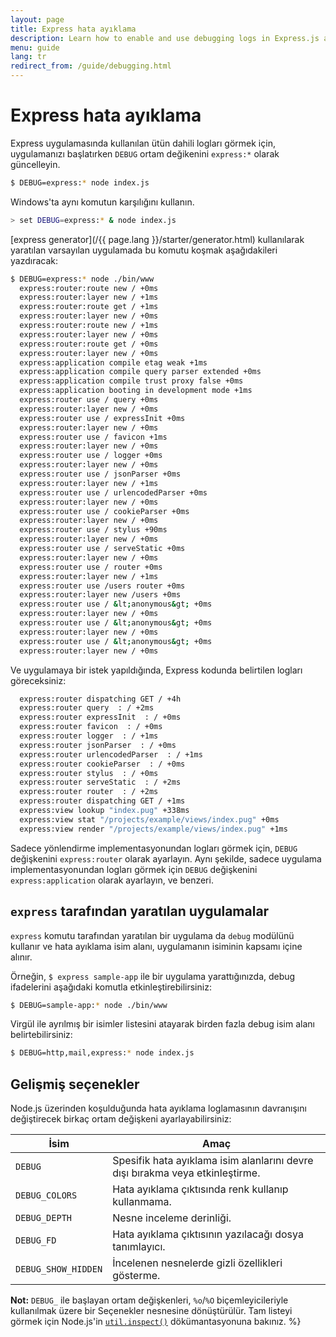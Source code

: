 ```yaml
---
layout: page
title: Express hata ayıklama
description: Learn how to enable and use debugging logs in Express.js applications by setting the DEBUG environment variable for enhanced troubleshooting.
menu: guide
lang: tr
redirect_from: /guide/debugging.html
---
```


# Express hata ayıklama

Express uygulamasında kullanılan ütün dahili logları görmek için, uygulamanızı başlatırken `DEBUG` ortam değikenini `express:*` olarak güncelleyin.

```bash
$ DEBUG=express:* node index.js
```

Windows'ta aynı komutun karşılığını kullanın.

```bash
> set DEBUG=express:* & node index.js
```

[express generator](/{{ page.lang }}/starter/generator.html) kullanılarak yaratılan varsayılan uygulamada bu komutu koşmak aşağıdakileri yazdıracak:

```bash
$ DEBUG=express:* node ./bin/www
  express:router:route new / +0ms
  express:router:layer new / +1ms
  express:router:route get / +1ms
  express:router:layer new / +0ms
  express:router:route new / +1ms
  express:router:layer new / +0ms
  express:router:route get / +0ms
  express:router:layer new / +0ms
  express:application compile etag weak +1ms
  express:application compile query parser extended +0ms
  express:application compile trust proxy false +0ms
  express:application booting in development mode +1ms
  express:router use / query +0ms
  express:router:layer new / +0ms
  express:router use / expressInit +0ms
  express:router:layer new / +0ms
  express:router use / favicon +1ms
  express:router:layer new / +0ms
  express:router use / logger +0ms
  express:router:layer new / +0ms
  express:router use / jsonParser +0ms
  express:router:layer new / +1ms
  express:router use / urlencodedParser +0ms
  express:router:layer new / +0ms
  express:router use / cookieParser +0ms
  express:router:layer new / +0ms
  express:router use / stylus +90ms
  express:router:layer new / +0ms
  express:router use / serveStatic +0ms
  express:router:layer new / +0ms
  express:router use / router +0ms
  express:router:layer new / +1ms
  express:router use /users router +0ms
  express:router:layer new /users +0ms
  express:router use / &lt;anonymous&gt; +0ms
  express:router:layer new / +0ms
  express:router use / &lt;anonymous&gt; +0ms
  express:router:layer new / +0ms
  express:router use / &lt;anonymous&gt; +0ms
  express:router:layer new / +0ms
```

Ve uygulamaya bir istek yapıldığında, Express kodunda belirtilen logları göreceksiniz:

```bash
  express:router dispatching GET / +4h
  express:router query  : / +2ms
  express:router expressInit  : / +0ms
  express:router favicon  : / +0ms
  express:router logger  : / +1ms
  express:router jsonParser  : / +0ms
  express:router urlencodedParser  : / +1ms
  express:router cookieParser  : / +0ms
  express:router stylus  : / +0ms
  express:router serveStatic  : / +2ms
  express:router router  : / +2ms
  express:router dispatching GET / +1ms
  express:view lookup "index.pug" +338ms
  express:view stat "/projects/example/views/index.pug" +0ms
  express:view render "/projects/example/views/index.pug" +1ms
```

Sadece yönlendirme implementasyonundan logları görmek için, `DEBUG` değişkenini `express:router` olarak ayarlayın. Aynı şekilde, sadece uygulama implementasyonundan logları görmek için `DEBUG` değişkenini `express:application` olarak ayarlayın, ve benzeri.

## `express` tarafından yaratılan uygulamalar

`express` komutu tarafından yaratılan bir uygulama da `debug` modülünü kullanır ve hata ayıklama isim alanı, uygulamanın isiminin kapsamı içine alınır.

Örneğin, `$ express sample-app` ile bir uygulama yarattığınızda, debug ifadelerini aşağıdaki komutla etkinleştirebilirsiniz:

```bash
$ DEBUG=sample-app:* node ./bin/www
```

Virgül ile ayrılmış bir isimler listesini atayarak birden fazla debug isim alanı belirtebilirsiniz:

```bash
$ DEBUG=http,mail,express:* node index.js
```

## Gelişmiş seçenekler

Node.js üzerinden koşulduğunda hata ayıklama loglamasının davranışını değiştirecek birkaç ortam değişkeni ayarlayabilirsiniz:

| İsim                | Amaç                                                                                          |
| ------------------- | --------------------------------------------------------------------------------------------- |
| `DEBUG`             | Spesifik hata ayıklama isim alanlarını devre dışı bırakma veya etkinleştirme. |
| `DEBUG_COLORS`      | Hata ayıklama çıktısında renk kullanıp kullanmama.                            |
| `DEBUG_DEPTH`       | Nesne inceleme derinliği.                                                     |
| `DEBUG_FD`          | Hata ayıklama çıktısının yazılacağı dosya tanımlayıcı.                        |
| `DEBUG_SHOW_HIDDEN` | İncelenen nesnelerde gizli özellikleri gösterme.                              |

**Not:** `DEBUG_` ile başlayan ortam değişkenleri, `%o`/`%O` biçemleyicileriyle kullanılmak üzere bir Seçenekler nesnesine dönüştürülür.
Tam listeyi görmek için Node.js'in [`util.inspect()`](https://nodejs.org/api/util.html#util_util_inspect_object_options) dökümantasyonuna bakınız. %}
